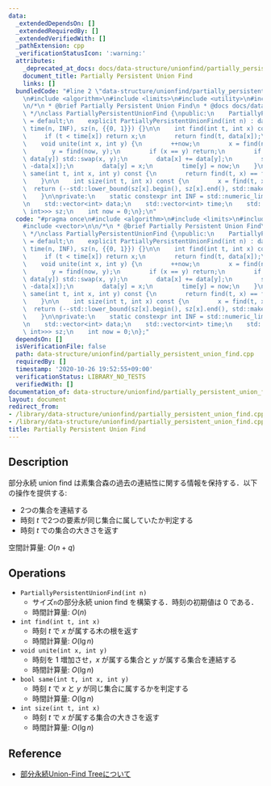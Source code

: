 ```yaml
---
data:
  _extendedDependsOn: []
  _extendedRequiredBy: []
  _extendedVerifiedWith: []
  _pathExtension: cpp
  _verificationStatusIcon: ':warning:'
  attributes:
    _deprecated_at_docs: docs/data-structure/unionfind/partially_persistent_union_find.md
    document_title: Partially Persistent Union Find
    links: []
  bundledCode: "#line 2 \"data-structure/unionfind/partially_persistent_union_find.cpp\"\
    \n#include <algorithm>\n#include <limits>\n#include <utility>\n#include <vector>\n\
    \n/*\n * @brief Partially Persistent Union Find\n * @docs docs/data-structure/unionfind/partially_persistent_union_find.md\n\
    \ */\nclass PartiallyPersistentUnionFind {\npublic:\n    PartiallyPersistentUnionFind()\
    \ = default;\n    explicit PartiallyPersistentUnionFind(int n) : data(n, -1),\
    \ time(n, INF), sz(n, {{0, 1}}) {}\n\n    int find(int t, int x) const {\n   \
    \     if (t < time[x]) return x;\n        return find(t, data[x]);\n    }\n\n\
    \    void unite(int x, int y) {\n        ++now;\n        x = find(now, x);\n \
    \       y = find(now, y);\n        if (x == y) return;\n        if (data[x] >\
    \ data[y]) std::swap(x, y);\n        data[x] += data[y];\n        sz[x].emplace_back(now,\
    \ -data[x]);\n        data[y] = x;\n        time[y] = now;\n    }\n\n    bool\
    \ same(int t, int x, int y) const {\n        return find(t, x) == find(t, y);\n\
    \    }\n\n    int size(int t, int x) const {\n        x = find(t, x);\n      \
    \  return (--std::lower_bound(sz[x].begin(), sz[x].end(), std::make_pair(t, INF)))->second;\n\
    \    }\n\nprivate:\n    static constexpr int INF = std::numeric_limits<int>::max();\n\
    \n    std::vector<int> data;\n    std::vector<int> time;\n    std::vector<std::vector<std::pair<int,\
    \ int>>> sz;\n    int now = 0;\n};\n"
  code: "#pragma once\n#include <algorithm>\n#include <limits>\n#include <utility>\n\
    #include <vector>\n\n/*\n * @brief Partially Persistent Union Find\n * @docs docs/data-structure/unionfind/partially_persistent_union_find.md\n\
    \ */\nclass PartiallyPersistentUnionFind {\npublic:\n    PartiallyPersistentUnionFind()\
    \ = default;\n    explicit PartiallyPersistentUnionFind(int n) : data(n, -1),\
    \ time(n, INF), sz(n, {{0, 1}}) {}\n\n    int find(int t, int x) const {\n   \
    \     if (t < time[x]) return x;\n        return find(t, data[x]);\n    }\n\n\
    \    void unite(int x, int y) {\n        ++now;\n        x = find(now, x);\n \
    \       y = find(now, y);\n        if (x == y) return;\n        if (data[x] >\
    \ data[y]) std::swap(x, y);\n        data[x] += data[y];\n        sz[x].emplace_back(now,\
    \ -data[x]);\n        data[y] = x;\n        time[y] = now;\n    }\n\n    bool\
    \ same(int t, int x, int y) const {\n        return find(t, x) == find(t, y);\n\
    \    }\n\n    int size(int t, int x) const {\n        x = find(t, x);\n      \
    \  return (--std::lower_bound(sz[x].begin(), sz[x].end(), std::make_pair(t, INF)))->second;\n\
    \    }\n\nprivate:\n    static constexpr int INF = std::numeric_limits<int>::max();\n\
    \n    std::vector<int> data;\n    std::vector<int> time;\n    std::vector<std::vector<std::pair<int,\
    \ int>>> sz;\n    int now = 0;\n};"
  dependsOn: []
  isVerificationFile: false
  path: data-structure/unionfind/partially_persistent_union_find.cpp
  requiredBy: []
  timestamp: '2020-10-26 19:52:55+09:00'
  verificationStatus: LIBRARY_NO_TESTS
  verifiedWith: []
documentation_of: data-structure/unionfind/partially_persistent_union_find.cpp
layout: document
redirect_from:
- /library/data-structure/unionfind/partially_persistent_union_find.cpp
- /library/data-structure/unionfind/partially_persistent_union_find.cpp.html
title: Partially Persistent Union Find
---
```

## Description

部分永続 union find は素集合森の過去の連結性に関する情報を保持する．以下の操作を提供する:
- 2つの集合を連結する
- 時刻 $t$ で2つの要素が同じ集合に属していたか判定する
- 時刻 $t$ での集合の大きさを返す

空間計算量: $O(n + q)$

## Operations

- `PartiallyPersistentUnionFind(int n)`
    - サイズ`n`の部分永続 union find を構築する．時刻の初期値は 0 である．
    - 時間計算量: $O(n)$
- `int find(int t, int x)`
    - 時刻 $t$ で $x$ が属する木の根を返す
    - 時間計算量: $O(\lg n)$
- `void unite(int x, int y)`
    - 時刻を 1 増加させ，$x$ が属する集合と $y$ が属する集合を連結する
    - 時間計算量: $O(\lg n)$
- `bool same(int t, int x, int y)`
    - 時刻 $t$ で $x$ と $y$ が同じ集合に属するかを判定する
    - 時間計算量: $O(\lg n)$
- `int size(int t, int x)`
    - 時刻 $t$ で $x$ が属する集合の大きさを返す
    - 時間計算量: $O(\lg n)$

## Reference

- [部分永続Union-Find Treeについて](https://noshi91.hatenablog.com/entry/2018/02/18/161529)